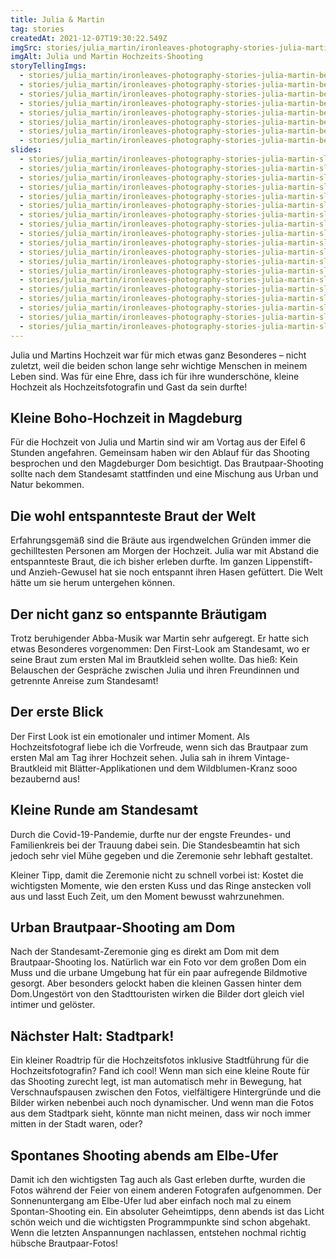 ```yaml
---
title: Julia & Martin
tag: stories
createdAt: 2021-12-07T19:30:22.549Z
imgSrc: stories/julia_martin/ironleaves-photography-stories-julia-martin.jpg
imgAlt: Julia und Martin Hochzeits-Shooting
storyTellingImgs:
  - stories/julia_martin/ironleaves-photography-stories-julia-martin-beitrag-ablauf-dom-magdeburg.jpg
  - stories/julia_martin/ironleaves-photography-stories-julia-martin-beitrag-ablauf-getting-ready-braut.jpg
  - stories/julia_martin/ironleaves-photography-stories-julia-martin-beitrag-ablauf-braeutigam-getting-ready.jpg
  - stories/julia_martin/ironleaves-photography-stories-julia-martin-beitrag-ablauf-first-look.jpg
  - stories/julia_martin/ironleaves-photography-stories-julia-martin-beitrag-ablauf-standesamt.jpg
  - stories/julia_martin/ironleaves-photography-stories-julia-martin-beitrag-ablauf-dom-urban-brautpaarshooting.jpg
  - stories/julia_martin/ironleaves-photography-stories-julia-martin-beitrag-ablauf-stadtpark-brautpaarshooting.jpg
  - stories/julia_martin/ironleaves-photography-stories-julia-martin-beitrag-ablauf-sonnenuntergang-brautpaarshooting.jpg
slides:
  - stories/julia_martin/ironleaves-photography-stories-julia-martin-slider-blick-in-die-augen.jpg
  - stories/julia_martin/ironleaves-photography-stories-julia-martin-slider-braeutigam-blauer-anzug.jpg
  - stories/julia_martin/ironleaves-photography-stories-julia-martin-slider-braut-brautkleid-boho.jpg
  - stories/julia_martin/ironleaves-photography-stories-julia-martin-slider-braut-dom-magdeburg.jpg
  - stories/julia_martin/ironleaves-photography-stories-julia-martin-slider-brautpaar-laufend.jpg
  - stories/julia_martin/ironleaves-photography-stories-julia-martin-slider-bruecke-stadt.jpg
  - stories/julia_martin/ironleaves-photography-stories-julia-martin-slider-bruecke-urban.jpg
  - stories/julia_martin/ironleaves-photography-stories-julia-martin-slider-detail-ringe.jpg
  - stories/julia_martin/ironleaves-photography-stories-julia-martin-slider-dom-magdeburg.jpg
  - stories/julia_martin/ironleaves-photography-stories-julia-martin-slider-erster-tanz-abends.jpg
  - stories/julia_martin/ironleaves-photography-stories-julia-martin-slider-first-look.jpg
  - stories/julia_martin/ironleaves-photography-stories-julia-martin-slider-haendchen-halten.jpg
  - stories/julia_martin/ironleaves-photography-stories-julia-martin-slider-naehe-natuerlichkeit.jpg
  - stories/julia_martin/ironleaves-photography-stories-julia-martin-slider-natuerliche-braut-boho.jpg
  - stories/julia_martin/ironleaves-photography-stories-julia-martin-slider-sonnenuntergang-shooting.jpg
  - stories/julia_martin/ironleaves-photography-stories-julia-martin-slider-stadtpark.jpg
  - stories/julia_martin/ironleaves-photography-stories-julia-martin-slider-standesamt-magdeburg.jpg
  - stories/julia_martin/ironleaves-photography-stories-julia-martin-slider-tanzend-in-der-stadt.jpg
  - stories/julia_martin/ironleaves-photography-stories-julia-martin-slider-ungestellt-ehrlich.jpg
---
```

Julia und Martins Hochzeit war für mich etwas ganz Besonderes – nicht zuletzt, weil die beiden schon lange sehr wichtige Menschen in meinem Leben sind. Was für eine Ehre, dass ich für ihre wunderschöne, kleine Hochzeit als Hochzeitsfotografin und Gast da sein durfte!
<!--more-->
## Kleine Boho-Hochzeit in Magdeburg

Für die Hochzeit von Julia und Martin sind wir am Vortag aus der Eifel 6 Stunden angefahren. Gemeinsam haben wir den Ablauf für das Shooting besprochen und den Magdeburger Dom besichtigt. Das Brautpaar-Shooting sollte nach dem Standesamt stattfinden und eine Mischung aus Urban und Natur bekommen.

## Die wohl entspannteste Braut der Welt

Erfahrungsgemäß sind die Bräute aus irgendwelchen Gründen immer die gechilltesten Personen am Morgen der Hochzeit. Julia war mit Abstand die entspannteste Braut, die ich bisher erleben durfte. Im ganzen Lippenstift- und Anzieh-Gewusel hat sie noch entspannt ihren Hasen gefüttert. Die Welt hätte um sie herum untergehen können.

## Der nicht ganz so entspannte Bräutigam

Trotz beruhigender Abba-Musik war Martin sehr aufgeregt. Er hatte sich etwas Besonderes vorgenommen: Den First-Look am Standesamt, wo er seine Braut zum ersten Mal im Brautkleid sehen wollte. Das hieß: Kein Belauschen der Gespräche zwischen Julia und ihren Freundinnen und getrennte Anreise zum Standesamt!

## Der erste Blick

Der First Look ist ein emotionaler und intimer Moment. Als Hochzeitsfotograf liebe ich die Vorfreude, wenn sich das Brautpaar zum ersten Mal am Tag ihrer Hochzeit sehen. Julia sah in ihrem Vintage-Brautkleid mit Blätter-Applikationen und dem Wildblumen-Kranz sooo bezaubernd aus! 

## Kleine Runde am Standesamt

Durch die Covid-19-Pandemie, durfte nur der engste Freundes- und Familienkreis bei der Trauung dabei sein. Die Standesbeamtin hat sich jedoch sehr viel Mühe gegeben und die Zeremonie sehr lebhaft gestaltet. 

Kleiner Tipp, damit die Zeremonie nicht zu schnell vorbei ist: Kostet die wichtigsten Momente, wie den ersten Kuss und das Ringe anstecken voll aus und lasst Euch Zeit, um den Moment bewusst wahrzunehmen.

## Urban Brautpaar-Shooting am Dom

Nach der Standesamt-Zeremonie ging es direkt am Dom mit dem Brautpaar-Shooting los. Natürlich war ein Foto vor dem großen Dom ein Muss und die urbane Umgebung hat für ein paar aufregende Bildmotive gesorgt. Aber besonders gelockt haben die kleinen Gassen hinter dem Dom.Ungestört von den Stadttouristen wirken die Bilder dort gleich viel intimer und gelöster.

## Nächster Halt: Stadtpark!

Ein kleiner Roadtrip für die Hochzeitsfotos inklusive Stadtführung für die Hochzeitsfotografin? Fand ich cool! Wenn man sich eine kleine Route für das Shooting zurecht legt, ist man automatisch mehr in Bewegung, hat Verschnaufspausen zwischen den Fotos, vielfältigere Hintergründe und die Bilder wirken nebenbei auch noch dynamischer. Und wenn man die Fotos aus dem Stadtpark sieht, könnte man nicht meinen, dass wir noch immer mitten in der Stadt waren, oder? 

## Spontanes Shooting abends am Elbe-Ufer

Damit ich den wichtigsten Tag auch als Gast erleben durfte, wurden die Fotos während der Feier von einem anderen Fotografen aufgenommen. Der Sonnenuntergang am Elbe-Ufer lud aber einfach noch mal zu einem Spontan-Shooting ein. Ein absoluter Geheimtipps, denn abends ist das Licht schön weich und die wichtigsten Programmpunkte sind schon abgehakt. Wenn die letzten Anspannungen nachlassen, entstehen nochmal richtig hübsche Brautpaar-Fotos!
